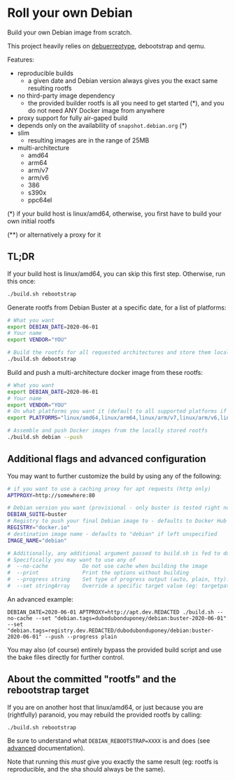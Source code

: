 # Roll your own Debian

Build your own Debian image from scratch.

This project heavily relies on [debuerreotype](https://github.com/debuerreotype/debuerreotype), debootstrap and qemu.

Features:
 * reproducible builds
     * a given date and Debian version always gives you the exact same resulting rootfs
 * no third-party image dependency
     * the provided builder rootfs is all you need to get started (*), and you do not need ANY Docker image from anywhere
 * proxy support for fully air-gaped build
 * depends only on the availability of `snapshot.debian.org` (*)
 * slim
     * resulting images are in the range of 25MB
 * multi-architecture
     * amd64
     * arm64
     * arm/v7
     * arm/v6
     * 386
     * s390x
     * ppc64el

(*) if your build host is linux/amd64, otherwise, you first have to build your own initial rootfs

(**) or alternatively a proxy for it

## TL;DR

If your build host is linux/amd64, you can skip this first step. Otherwise, run this once:

```bash
./build.sh rebootstrap
```

Generate rootfs from Debian Buster at a specific date, for a list of platforms:

```bash
# What you want
export DEBIAN_DATE=2020-06-01
# Your name
export VENDOR="YOU"

# Build the rootfs for all requested architectures and store them locally
./build.sh debootstrap
```

Build and push a multi-architecture docker image from these rootfs:

```bash
# What you want
export DEBIAN_DATE=2020-06-01
# Your name
export VENDOR="YOU"
# On what platforms you want it (default to all supported platforms if left unspecified):
export PLATFORMS="linux/amd64,linux/arm64,linux/arm/v7,linux/arm/v6,linux/386,linux/s390x,linux/ppc64el"

# Assemble and push Docker images from the locally stored rootfs
./build.sh debian --push
```

## Additional flags and advanced configuration

You may want to further customize the build by using any of the following:

```bash
# if you want to use a caching proxy for apt requests (http only)
APTPROXY=http://somewhere:80

# Debian version you want (provisional - only buster is tested right now)
DEBIAN_SUITE=buster
# Registry to push your final Debian image to - defaults to Docker Hub if left unspecified
REGISTRY="docker.io"
# destination image name - defaults to "debian" if left unspecified
IMAGE_NAME="debian"

# Additionally, any additional argument passed to build.sh is fed to docker buildx bake.
# Specifically you may want to use any of
#  --no-cache           Do not use cache when building the image
#  --print              Print the options without building
#  --progress string    Set type of progress output (auto, plain, tty). Use plain to show container output (default "auto")
#  --set stringArray    Override a specific target value (eg: targetpattern.key=value)
```

An advanced example:
```
DEBIAN_DATE=2020-06-01 APTPROXY=http://apt.dev.REDACTED ./build.sh --no-cache --set "debian.tags=dubodubonduponey/debian:buster-2020-06-01" --set "debian.tags=registry.dev.REDACTED/dubodubonduponey/debian:buster-2020-06-01" --push --progress plain
```

You may also (of course) entirely bypass the provided build script and use the bake files directly for further control.

## About the committed "rootfs" and the rebootstrap target

If you are on another host that linux/amd64, or just because you are (rightfully) paranoid, you may rebuild the provided rootfs by calling:

```
./build.sh rebootstrap
```

Be sure to understand what `DEBIAN_REBOOTSTRAP=XXXX` is and does (see [advanced](ADVANCED.md) documentation).

Note that running this *must* give you exactly the same result (eg: rootfs is reproducible, and the sha should always be the same).
